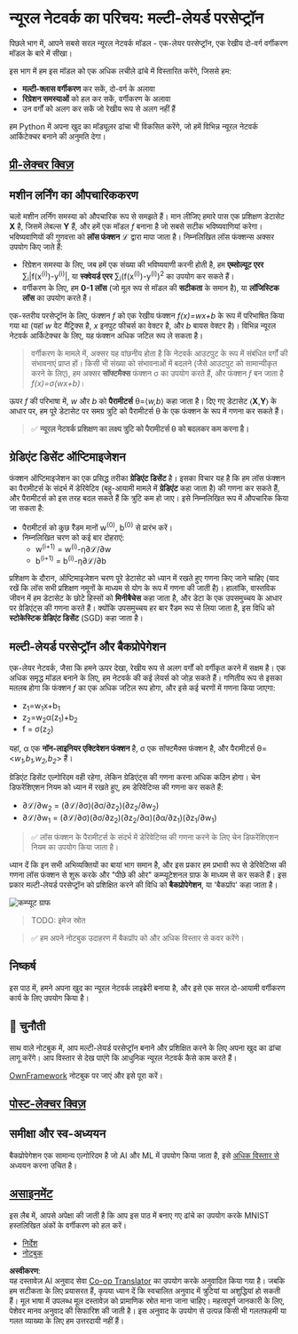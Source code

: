 <!--
CO_OP_TRANSLATOR_METADATA:
{
  "original_hash": "186bf7eeab776b36f557357ea56d4751",
  "translation_date": "2025-08-24T09:59:44+00:00",
  "source_file": "lessons/3-NeuralNetworks/04-OwnFramework/README.md",
  "language_code": "hi"
}
-->
# न्यूरल नेटवर्क का परिचय: मल्टी-लेयर्ड परसेप्ट्रॉन

पिछले भाग में, आपने सबसे सरल न्यूरल नेटवर्क मॉडल - एक-लेयर परसेप्ट्रॉन, एक रेखीय दो-वर्ग वर्गीकरण मॉडल के बारे में सीखा।

इस भाग में हम इस मॉडल को एक अधिक लचीले ढांचे में विस्तारित करेंगे, जिससे हम:

* **मल्टी-क्लास वर्गीकरण** कर सकें, दो-वर्ग के अलावा
* **रिग्रेशन समस्याओं** को हल कर सकें, वर्गीकरण के अलावा
* उन वर्गों को अलग कर सकें जो रेखीय रूप से अलग नहीं हैं

हम Python में अपना खुद का मॉड्यूलर ढांचा भी विकसित करेंगे, जो हमें विभिन्न न्यूरल नेटवर्क आर्किटेक्चर बनाने की अनुमति देगा।

## [प्री-लेक्चर क्विज़](https://red-field-0a6ddfd03.1.azurestaticapps.net/quiz/104)

## मशीन लर्निंग का औपचारिककरण

चलो मशीन लर्निंग समस्या को औपचारिक रूप से समझते हैं। मान लीजिए हमारे पास एक प्रशिक्षण डेटासेट **X** है, जिसमें लेबल्स **Y** हैं, और हमें एक मॉडल *f* बनाना है जो सबसे सटीक भविष्यवाणियां करेगा। भविष्यवाणियों की गुणवत्ता को **लॉस फंक्शन** ℒ द्वारा मापा जाता है। निम्नलिखित लॉस फंक्शन्स अक्सर उपयोग किए जाते हैं:

* रिग्रेशन समस्या के लिए, जब हमें एक संख्या की भविष्यवाणी करनी होती है, हम **एब्सोल्यूट एरर** ∑<sub>i</sub>|f(x<sup>(i)</sup>)-y<sup>(i)</sup>|, या **स्क्वेयर्ड एरर** ∑<sub>i</sub>(f(x<sup>(i)</sup>)-y<sup>(i)</sup>)<sup>2</sup> का उपयोग कर सकते हैं।
* वर्गीकरण के लिए, हम **0-1 लॉस** (जो मूल रूप से मॉडल की **सटीकता** के समान है), या **लॉजिस्टिक लॉस** का उपयोग करते हैं।

एक-स्तरीय परसेप्ट्रॉन के लिए, फंक्शन *f* को एक रेखीय फंक्शन *f(x)=wx+b* के रूप में परिभाषित किया गया था (यहां *w* वेट मैट्रिक्स है, *x* इनपुट फीचर्स का वेक्टर है, और *b* बायस वेक्टर है)। विभिन्न न्यूरल नेटवर्क आर्किटेक्चर के लिए, यह फंक्शन अधिक जटिल रूप ले सकता है।

> वर्गीकरण के मामले में, अक्सर यह वांछनीय होता है कि नेटवर्क आउटपुट के रूप में संबंधित वर्गों की संभावनाएं प्राप्त हों। किसी भी संख्या को संभावनाओं में बदलने (जैसे आउटपुट को सामान्यीकृत करने के लिए), हम अक्सर **सॉफ्टमैक्स** फंक्शन σ का उपयोग करते हैं, और फंक्शन *f* बन जाता है *f(x)=σ(wx+b)*।

ऊपर *f* की परिभाषा में, *w* और *b* को **पैरामीटर्स** θ=⟨*w,b*⟩ कहा जाता है। दिए गए डेटासेट ⟨**X**,**Y**⟩ के आधार पर, हम पूरे डेटासेट पर समग्र त्रुटि को पैरामीटर्स θ के एक फंक्शन के रूप में गणना कर सकते हैं।

> ✅ **न्यूरल नेटवर्क प्रशिक्षण का लक्ष्य त्रुटि को पैरामीटर्स θ को बदलकर कम करना है।**

## ग्रेडिएंट डिसेंट ऑप्टिमाइजेशन

फंक्शन ऑप्टिमाइजेशन का एक प्रसिद्ध तरीका **ग्रेडिएंट डिसेंट** है। इसका विचार यह है कि हम लॉस फंक्शन का पैरामीटर्स के संदर्भ में डेरिवेटिव (बहु-आयामी मामले में **ग्रेडिएंट** कहा जाता है) की गणना कर सकते हैं, और पैरामीटर्स को इस तरह बदल सकते हैं कि त्रुटि कम हो जाए। इसे निम्नलिखित रूप में औपचारिक किया जा सकता है:

* पैरामीटर्स को कुछ रैंडम मानों w<sup>(0)</sup>, b<sup>(0)</sup> से प्रारंभ करें।
* निम्नलिखित चरण को कई बार दोहराएं:
    - w<sup>(i+1)</sup> = w<sup>(i)</sup>-η∂ℒ/∂w
    - b<sup>(i+1)</sup> = b<sup>(i)</sup>-η∂ℒ/∂b

प्रशिक्षण के दौरान, ऑप्टिमाइजेशन चरण पूरे डेटासेट को ध्यान में रखते हुए गणना किए जाने चाहिए (याद रखें कि लॉस सभी प्रशिक्षण नमूनों के माध्यम से योग के रूप में गणना की जाती है)। हालांकि, वास्तविक जीवन में हम डेटासेट के छोटे हिस्सों को **मिनीबैचेस** कहा जाता है, और डेटा के एक उपसमुच्चय के आधार पर ग्रेडिएंट्स की गणना करते हैं। क्योंकि उपसमुच्चय हर बार रैंडम रूप से लिया जाता है, इस विधि को **स्टोकेस्टिक ग्रेडिएंट डिसेंट** (SGD) कहा जाता है।

## मल्टी-लेयर्ड परसेप्ट्रॉन और बैकप्रोपेगेशन

एक-लेयर नेटवर्क, जैसा कि हमने ऊपर देखा, रेखीय रूप से अलग वर्गों को वर्गीकृत करने में सक्षम है। एक अधिक समृद्ध मॉडल बनाने के लिए, हम नेटवर्क की कई लेयर्स को जोड़ सकते हैं। गणितीय रूप से इसका मतलब होगा कि फंक्शन *f* का एक अधिक जटिल रूप होगा, और इसे कई चरणों में गणना किया जाएगा:
* z<sub>1</sub>=w<sub>1</sub>x+b<sub>1</sub>
* z<sub>2</sub>=w<sub>2</sub>α(z<sub>1</sub>)+b<sub>2</sub>
* f = σ(z<sub>2</sub>)

यहां, α एक **नॉन-लाइनियर एक्टिवेशन फंक्शन** है, σ एक सॉफ्टमैक्स फंक्शन है, और पैरामीटर्स θ=<*w<sub>1</sub>,b<sub>1</sub>,w<sub>2</sub>,b<sub>2</sub>*> हैं।

ग्रेडिएंट डिसेंट एल्गोरिदम वही रहेगा, लेकिन ग्रेडिएंट्स की गणना करना अधिक कठिन होगा। चेन डिफरेंशिएशन नियम को ध्यान में रखते हुए, हम डेरिवेटिव्स की गणना कर सकते हैं:

* ∂ℒ/∂w<sub>2</sub> = (∂ℒ/∂σ)(∂σ/∂z<sub>2</sub>)(∂z<sub>2</sub>/∂w<sub>2</sub>)
* ∂ℒ/∂w<sub>1</sub> = (∂ℒ/∂σ)(∂σ/∂z<sub>2</sub>)(∂z<sub>2</sub>/∂α)(∂α/∂z<sub>1</sub>)(∂z<sub>1</sub>/∂w<sub>1</sub>)

> ✅ लॉस फंक्शन के पैरामीटर्स के संदर्भ में डेरिवेटिव्स की गणना करने के लिए चेन डिफरेंशिएशन नियम का उपयोग किया जाता है।

ध्यान दें कि इन सभी अभिव्यक्तियों का बायां भाग समान है, और इस प्रकार हम प्रभावी रूप से डेरिवेटिव्स की गणना लॉस फंक्शन से शुरू करके और "पीछे की ओर" कम्प्यूटेशनल ग्राफ के माध्यम से कर सकते हैं। इस प्रकार मल्टी-लेयर्ड परसेप्ट्रॉन को प्रशिक्षित करने की विधि को **बैकप्रोपेगेशन**, या 'बैकप्रॉप' कहा जाता है।

<img alt="कम्प्यूट ग्राफ" src="images/ComputeGraphGrad.png"/>

> TODO: इमेज स्रोत

> ✅ हम अपने नोटबुक उदाहरण में बैकप्रॉप को और अधिक विस्तार से कवर करेंगे।  

## निष्कर्ष

इस पाठ में, हमने अपना खुद का न्यूरल नेटवर्क लाइब्रेरी बनाया है, और इसे एक सरल दो-आयामी वर्गीकरण कार्य के लिए उपयोग किया है।

## 🚀 चुनौती

साथ वाले नोटबुक में, आप मल्टी-लेयर्ड परसेप्ट्रॉन बनाने और प्रशिक्षित करने के लिए अपना खुद का ढांचा लागू करेंगे। आप विस्तार से देख पाएंगे कि आधुनिक न्यूरल नेटवर्क कैसे काम करते हैं।

[OwnFramework](../../../../../lessons/3-NeuralNetworks/04-OwnFramework/OwnFramework.ipynb) नोटबुक पर जाएं और इसे पूरा करें।

## [पोस्ट-लेक्चर क्विज़](https://red-field-0a6ddfd03.1.azurestaticapps.net/quiz/204)

## समीक्षा और स्व-अध्ययन

बैकप्रोपेगेशन एक सामान्य एल्गोरिदम है जो AI और ML में उपयोग किया जाता है, इसे [अधिक विस्तार से](https://wikipedia.org/wiki/Backpropagation) अध्ययन करना उचित है।

## [असाइनमेंट](lab/README.md)

इस लैब में, आपसे अपेक्षा की जाती है कि आप इस पाठ में बनाए गए ढांचे का उपयोग करके MNIST हस्तलिखित अंकों के वर्गीकरण को हल करें।

* [निर्देश](lab/README.md)
* [नोटबुक](../../../../../lessons/3-NeuralNetworks/04-OwnFramework/lab/MyFW_MNIST.ipynb)

**अस्वीकरण**:  
यह दस्तावेज़ AI अनुवाद सेवा [Co-op Translator](https://github.com/Azure/co-op-translator) का उपयोग करके अनुवादित किया गया है। जबकि हम सटीकता के लिए प्रयासरत हैं, कृपया ध्यान दें कि स्वचालित अनुवाद में त्रुटियां या अशुद्धियां हो सकती हैं। मूल भाषा में उपलब्ध मूल दस्तावेज़ को प्रामाणिक स्रोत माना जाना चाहिए। महत्वपूर्ण जानकारी के लिए, पेशेवर मानव अनुवाद की सिफारिश की जाती है। इस अनुवाद के उपयोग से उत्पन्न किसी भी गलतफहमी या गलत व्याख्या के लिए हम उत्तरदायी नहीं हैं।